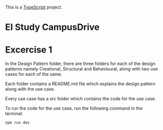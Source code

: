 This is a [TypeScript](https://www.typescriptlang.org/) project.


# EI Study CampusDrive

# Excercise 1

In the Design Pattern folder, there are three folders for each of the design patterns namely Creational, Structural and Behavioural, along with two use cases for each of the same.

Each folder contains a README.md file which explains the design pattern along with the use case.

Every use case has a src folder which contains the code for the use case.

To run the code for the use case, run the following command in the terminal:
```bash
npm run dev
```